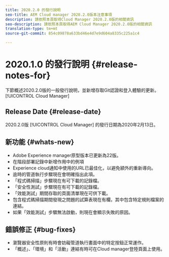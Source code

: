 ```yaml
---
title: 2020.2.0 的發行說明
seo-title: AEM Cloud manager 2020.2.0版本注意事項
description: 請依照本頁取得Cloud Manager 2020.2.0版的相關資訊
seo-description: 請依照本頁取得AEM Cloud Manager 2020.2.0版的相關資訊
translation-type: tm+mt
source-git-commit: 854c09878a633bd46e4d7e9d604a8335c225a1c4

---
```


# 2020.1.0 的發行說明 {#release-notes-for}

下節概述2020.2.0版的一般發行說明，並新增存取Git認證和登入體驗的更新。 [!UICONTROL Cloud Manager]

## Release Date {#release-date}

2020.2.0版 [!UICONTROL Cloud Manager] 的發行日期為2020年2月13日。

## 新功能 {#whats-new}

* Adobe Experience manager原型版本已更新為22版。
* 在階段部署記錄中新增作用中的例項
* Experience cloud通知中使用的URL已最佳化，以避免額外的重新導向。
* 逾時的管道執行步驟現在會明確指出此項。
* 「程式碼掃描」步驟現在有可下載的記錄檔。
* 「安全性測試」步驟現在有可下載的記錄檔。
* 「效能測試」期間存取的頁面清單現在可供下載。
* 包含程式碼掃描期間發現之問題的試算表現在有欄，其中包含特定規則檔案的連結。
* 如果「效能測試」步驟無法啟動，則現在會顯示失敗的原因。

## 錯誤修正 {#bug-fixes}

* 瀏覽器安全性原則有時會妨礙管道執行畫面中的特定按鈕正常運作。
* 「概述」、「環境」和「活動」連結有時可在Cloud manager登陸頁面上使用。
